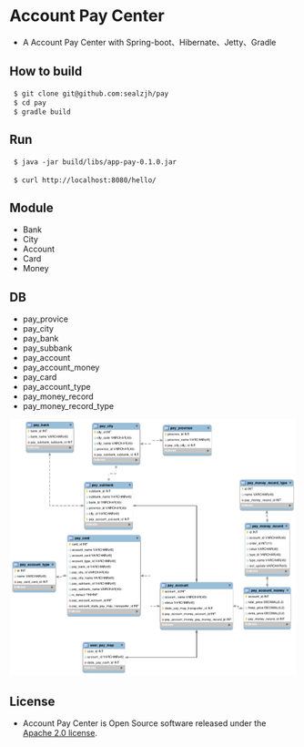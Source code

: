 # Account Pay Center

* A Account Pay Center with Spring-boot、Hibernate、Jetty、Gradle

## How to build

     $ git clone git@github.com:sealzjh/pay
     $ cd pay
     $ gradle build

## Run
     $ java -jar build/libs/app-pay-0.1.0.jar

     $ curl http://localhost:8080/hello/

## Module
* Bank
* City
* Account
* Card
* Money

## DB
* pay_provice
* pay_city
* pay_bank
* pay_subbank
* pay_account
* pay_account_money
* pay_card
* pay_account_type
* pay_money_record
* pay_money_record_type

![image](https://github.com/sealzjh/pay/blob/master/doc/db.png)

## License
* Account Pay Center is Open Source software released under the
[Apache 2.0 license](http://www.apache.org/licenses/LICENSE-2.0.html).
